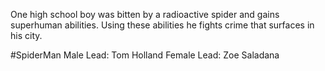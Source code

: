 One high school boy was bitten by a radioactive spider and gains superhuman abilities. Using these abilities he fights crime that surfaces in his city.

#SpiderMan
Male Lead: Tom Holland
Female Lead: Zoe Saladana
